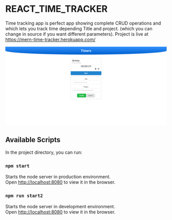 # REACT_TIME_TRACKER
Time tracking app is perfect app showing complete CRUD operations and which lets you track time depending Title and project. (which you can change in source if you want different parameters).
Project is live at https://mern-time-tracker.herokuapp.com/

<p>
  <img src="./src/images/Capture.PNG"/>
</p>

## Available Scripts

In the project directory, you can run:

### `npm start`

Starts the node server in production environment.<br>
Open [http://localhost:8080](http://localhost:8080) to view it in the browser.

### `npm run start2`

Starts the node server in development environment.<br>
Open [http://localhost:8080](http://localhost:8081) to view it in the browser.
